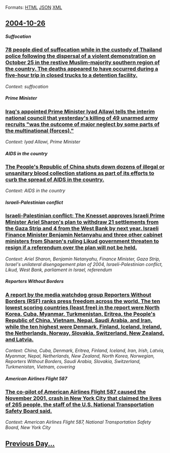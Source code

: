 
Formats: [HTML](2004/10/26/index.html)  [JSON](2004/10/26/index.json)  [XML](2004/10/26/index.xml)  

## [2004-10-26](/news/2004/10/26/index.md)

##### Suffocation
### [ 78 people died of suffocation while in the custody of Thailand police following the dispersal of a violent demonstration on October 25 in the restive Muslim-majority southern region of the country. The deaths appeared to have occurred during a five-hour trip in closed trucks to a detention facility. ](/news/2004/10/26/78-people-died-of-suffocation-while-in-the-custody-of-thailand-police-following-the-dispersal-of-a-violent-demonstration-on-october-25-in-t.md)
_Context: suffocation_

##### Prime Minister
### [ Iraq's appointed Prime Minister Iyad Allawi tells the interim national council that yesterday's killing of 49 unarmed army recruits "was the outcome of major neglect by some parts of the multinational (forces)." ](/news/2004/10/26/iraq-s-appointed-prime-minister-iyad-allawi-tells-the-interim-national-council-that-yesterday-s-killing-of-49-unarmed-army-recruits-was-th.md)
_Context: Iyad Allawi, Prime Minister_

##### AIDS in the country
### [ The People's Republic of China shuts down dozens of illegal or unsanitary blood collection stations as part of its efforts to curb the spread of AIDS in the country. ](/news/2004/10/26/the-people-s-republic-of-china-shuts-down-dozens-of-illegal-or-unsanitary-blood-collection-stations-as-part-of-its-efforts-to-curb-the-spre.md)
_Context: AIDS in the country_

##### Israeli-Palestinian conflict
### [ Israeli-Palestinian conflict: The Knesset approves Israeli Prime Minister Ariel Sharon's plan to withdraw 21 settlements from the Gaza Strip and 4 from the West Bank by next year. Israeli Finance Minister Benjamin Netanyahu and three other cabinet ministers from Sharon's ruling Likud government threaten to resign if a referendum over the plan will not be held. ](/news/2004/10/26/israeli-palestinian-conflict-the-knesset-approves-israeli-prime-minister-ariel-sharon-s-plan-to-withdraw-21-settlements-from-the-gaza-stri.md)
_Context: Ariel Sharon, Benjamin Netanyahu, Finance Minister, Gaza Strip, Israel's unilateral disengagement plan of 2004, Israeli-Palestinian conflict, Likud, West Bank, parliament in Israel, referendum_

##### Reporters Without Borders
### [ A report by the media watchdog group Reporters Without Borders (RSF) ranks press freedom across the world. The ten lowest scoring countries (least free) in the report were North Korea, Cuba, Myanmar, Turkmenistan, Eritrea, the People's Republic of China, Vietnam, Nepal, Saudi Arabia, and Iran, while the ten highest were Denmark, Finland, Iceland, Ireland, the Netherlands, Norway, Slovakia, Switzerland, New Zealand, and Latvia. ](/news/2004/10/26/a-report-by-the-media-watchdog-group-reporters-without-borders-rsf-ranks-press-freedom-across-the-world-the-ten-lowest-scoring-countries.md)
_Context: China, Cuba, Denmark, Eritrea, Finland, Iceland, Iran, Irish, Latvia, Myanmar, Nepal, Netherlands, New Zealand, North Korea, Norwegian, Reporters Without Borders, Saudi Arabia, Slovakia, Switzerland, Turkmenistan, Vietnam, covering_

##### American Airlines Flight 587
### [ The co-pilot of American Airlines Flight 587 caused the November 2001, crash in New York City that claimed the lives of 265 people, the staff of the U.S. National Transportation Safety Board said. ](/news/2004/10/26/the-co-pilot-of-american-airlines-flight-587-caused-the-november-2001-crash-in-new-york-city-that-claimed-the-lives-of-265-people-the-sta.md)
_Context: American Airlines Flight 587, National Transportation Safety Board, New York City_

## [Previous Day...](/news/2004/10/25/index.md)

